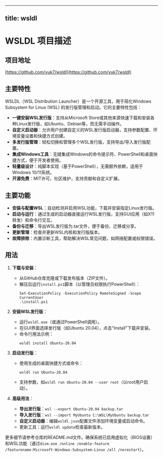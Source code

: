 
---
title: wsldl
---

# WSLDL 项目描述

## 项目地址
[https://github.com/yuk7/wsldl](https://github.com/yuk7/wsldl)

## 主要特性
WSLDL（WSL Distribution Launcher）是一个开源工具，用于简化Windows Subsystem for Linux (WSL) 的发行版管理和启动。它的主要特性包括：
- **一键安装WSL发行版**：支持从Microsoft Store或其他来源快速下载和安装各种Linux发行版，如Ubuntu、Debian等，而无需手动操作。
- **自定义启动器**：允许用户创建自定义的WSL发行版启动器，支持参数配置、环境变量设置和快捷方式创建。
- **多发行版管理**：轻松切换和管理多个WSL发行版，支持导出/导入发行版配置。
- **集成Windows工具**：无缝集成Windows的命令提示符、PowerShell和桌面快捷方式，便于开发者使用。
- **轻量级设计**：纯脚本实现（基于PowerShell），无需额外依赖，适用于Windows 10/11系统。
- **开源免费**：MIT许可，社区维护，支持贡献和自定义扩展。

## 主要功能
- **安装与配置WSL**：自动检测并启用WSL功能，下载并安装指定Linux发行版。
- **启动与运行**：通过生成的启动器直接运行WSL发行版，支持GUI应用（如X11转发）和命令行交互。
- **备份与迁移**：导出WSL发行版为.tar文件，便于备份、迁移或分享。
- **更新管理**：检查并更新WSL内核和发行版版本。
- **故障排除**：内置诊断工具，帮助解决WSL常见问题，如网络配置或权限错误。

## 用法
1. **下载与安装**：
   - 从GitHub仓库克隆或下载发布版本（ZIP文件）。
   - 解压后运行`install.ps1`脚本（以管理员权限执行PowerShell）：
     ```
     Set-ExecutionPolicy -ExecutionPolicy RemoteSigned -Scope CurrentUser
     .\install.ps1
     ```

2. **安装WSL发行版**：
   - 运行`wsldl.exe`（或通过PowerShell调用）。
   - 在GUI界面选择发行版（如Ubuntu 20.04），点击“Install”下载并安装。
   - 命令行用法示例：
     ```
     wsldl install Ubuntu-20.04
     ```

3. **启动发行版**：
   - 使用生成的桌面快捷方式或命令：
     ```
     wsldl run Ubuntu-20.04
     ```
   - 支持参数，如`wsldl run Ubuntu-20.04 --user root`（以root用户启动）。

4. **高级用法**：
   - **导出发行版**：`wsl --export Ubuntu-20.04 backup.tar`
   - **导入发行版**：`wsl --import MyUbuntu C:\WSL\MyUbuntu backup.tar`
   - **自定义启动器**：编辑`wsldl.json`配置文件添加环境变量或启动命令。
   - 更新工具：运行`wsldl update`检查最新版本。

更多细节请参考仓库的README.md文件。确保系统已启用虚拟化（BIOS设置）和WSL功能（通过`dism.exe /online /enable-feature /featurename:Microsoft-Windows-Subsystem-Linux /all /norestart`）。